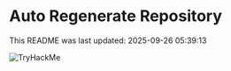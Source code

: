 # Auto Regenerate Repository

This README was last updated: 2025-09-26 05:39:13

 ![TryHackMe](https://tryhackme.com/badge/533634)